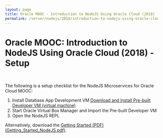 ```yaml
---
layout: page
title: Oracle MOOC - Introduction to NodeJS Using Oracle Cloud (2018)
permalink: /server/nodejs/2018/introduction-to-nodejs-using-oracle-cloud/setup/
---
```


# Oracle MOOC: Introduction to NodeJS Using Oracle Cloud (2018) - Setup

<br/>

The following is a setup checklist for the NodeJS Microservices for Oracle Cloud MOOC:

1. Install Database App Development VM <a href="http://www.oracle.com/technetwork/database/enterprise-edition/databaseappdev-vm-161299.html">Download and Install Pre-built Developer VM (virtual machine)</a>
2. Start Oracle Virtual Box Manager and Import the Pre-built Developer VM
3. Open the NodeJS REPL

Alternatively, download the <a href="https://bitbucket.org/marley-nodejs/oracle-mooc-introduction-to-nodejs-using-oracle-cloud/overview">Getting Started (PDF) (Getting_Started_NodeJS.pdf)</a>.
